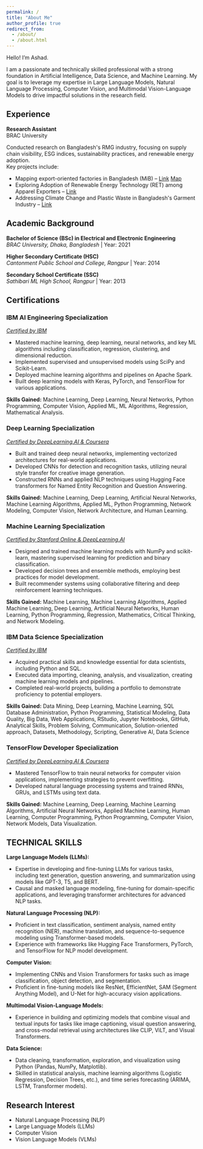 ```yaml
---
permalink: /
title: "About Me"
author_profile: true
redirect_from: 
  - /about/
  - /about.html
---
```



Hello! I’m Ashad.

I am a passionate and technically skilled professional with a strong foundation in Artificial Intelligence, Data Science, and Machine Learning. My goal is to leverage my expertise in Large Language Models, Natural Language Processing, Computer Vision, and Multimodal Vision-Language Models to drive impactful solutions in the research field.


## **Experience**
**Research Assistant**  
BRAC University  

Conducted research on Bangladesh's RMG industry, focusing on supply chain visibility, ESG indices, sustainability practices, and renewable energy adoption.  
Key projects include:
- Mapping export-oriented factories in Bangladesh (MiB) – [Link](https://ced.bracu.ac.bd/mib-2/) [Map](https://mappedinbangladesh.org/)
- Exploring Adoption of Renewable Energy Technology (RET) among Apparel Exporters – [Link](https://ced.bracu.ac.bd/ret/)
- Addressing Climate Change and Plastic Waste in Bangladesh's Garment Industry – [Link](https://ced.bracu.ac.bd/accpw/)


## **Academic Background**

**Bachelor of Science (BSc) in Electrical and Electronic Engineering**  
*BRAC University, Dhaka, Bangladesh* | Year: 2021    

**Higher Secondary Certificate (HSC)**  
*Cantonment Public School and College, Rangpur* | Year: 2014   

**Secondary School Certificate (SSC)**  
*Sathibari ML High School, Rangpur* | Year: 2013  


## **Certifications**

### **IBM AI Engineering Specialization**  
*[Certified by IBM](https://coursera.org/share/9a5b062434cea27c048ca901536426b9)*  
- Mastered machine learning, deep learning, neural networks, and key ML algorithms including classification, regression, clustering, and dimensional reduction.
- Implemented supervised and unsupervised models using SciPy and Scikit-Learn.
- Deployed machine learning algorithms and pipelines on Apache Spark.
- Built deep learning models with Keras, PyTorch, and TensorFlow for various applications.

**Skills Gained:**
Machine Learning, Deep Learning, Neural Networks, Python Programming, Computer Vision, Applied ML, ML Algorithms, Regression, Mathematical Analysis.


### **Deep Learning Specialization**  
*[Certified by DeepLearning.AI & Coursera](https://www.coursera.org/account/accomplishments/specialization/JJ8ETJR5US5B)*  
- Built and trained deep neural networks, implementing vectorized architectures for real-world applications.
- Developed CNNs for detection and recognition tasks, utilizing neural style transfer for creative image generation.
- Constructed RNNs and applied NLP techniques using Hugging Face transformers for Named Entity Recognition and Question Answering.

**Skills Gained:**
Machine Learning, Deep Learning, Artificial Neural Networks, Machine Learning Algorithms, Applied ML, Python Programming, Network Modeling, Computer Vision, Network Architecture, and Human Learning.


### **Machine Learning Specialization**  
*[Certified by Stanford Online & DeepLearning.AI](https://www.coursera.org/account/accomplishments/specialization/2FKXQMMX6YBN)*  
- Designed and trained machine learning models with NumPy and scikit-learn, mastering supervised learning for prediction and binary classification.
- Developed decision trees and ensemble methods, employing best practices for model development.
- Built recommender systems using collaborative filtering and deep reinforcement learning techniques.

**Skills Gained:** 
Machine Learning, Machine Learning Algorithms, Applied Machine Learning, Deep Learning, Artificial Neural Networks, Human Learning, Python Programming, Regression, Mathematics, Critical Thinking, and Network Modeling.


### **IBM Data Science Specialization**  
*[Certified by IBM](https://www.coursera.org/account/accomplishments/specialization/4BUSHZZT4J94)*  
- Acquired practical skills and knowledge essential for data scientists, including Python and SQL.
- Executed data importing, cleaning, analysis, and visualization, creating machine learning models and pipelines.
- Completed real-world projects, building a portfolio to demonstrate proficiency to potential employers.

**Skills Gained:**
Data Mining, Deep Learning, Machine Learning, SQL Database Administration, Python Programming, Statistical Modeling, Data Quality, Big Data, Web Applications, RStudio, Jupyter Notebooks, GitHub, Analytical Skills, Problem Solving, Communication, Solution-oriented approach, Datasets, Methodology, Scripting, Generative AI, Data Science


### **TensorFlow Developer Specialization**  
*[Certified by DeepLearning.AI & Coursera](https://www.coursera.org/account/accomplishments/specialization/Z38CC8ZRVUBH)*  
- Mastered TensorFlow to train neural networks for computer vision applications, implementing strategies to prevent overfitting.
- Developed natural language processing systems and trained RNNs, GRUs, and LSTMs using text data.

**Skills Gained:**
Machine Learning, Deep Learning, Machine Learning Algorithms, Artificial Neural Networks, Applied Machine Learning, Human Learning, Computer Programming, Python Programming, Computer Vision, Network Models, Data Visualization.


## **TECHNICAL SKILLS**

**Large Language Models (LLMs):**  
- Expertise in developing and fine-tuning LLMs for various tasks, including text generation, question answering, and summarization using models like GPT-3, T5, and BERT.  
- Causal and masked language modeling, fine-tuning for domain-specific applications, and leveraging transformer architectures for advanced NLP tasks.

**Natural Language Processing (NLP):**  
- Proficient in text classification, sentiment analysis, named entity recognition (NER), machine translation, and sequence-to-sequence modeling using Transformer-based models.  
- Experience with frameworks like Hugging Face Transformers, PyTorch, and TensorFlow for NLP model development.

**Computer Vision:**  
- Implementing CNNs and Vision Transformers for tasks such as image classification, object detection, and segmentation.  
- Proficient in fine-tuning models like ResNet, EfficientNet, SAM (Segment Anything Model), and U-Net for high-accuracy vision applications.

**Multimodal Vision-Language Models:**  
- Experience in building and optimizing models that combine visual and textual inputs for tasks like image captioning, visual question answering, and cross-modal retrieval using architectures like CLIP, ViLT, and Visual Transformers.

**Data Science:**  
- Data cleaning, transformation, exploration, and visualization using Python (Pandas, NumPy, Matplotlib).  
- Skilled in statistical analysis, machine learning algorithms (Logistic Regression, Decision Trees, etc.), and time series forecasting (ARIMA, LSTM, Transformer models).


## **Research Interest**
- Natural Language Processing (NLP)
- Large Language Models (LLMs)
- Computer Vision
- Vision Language Models (VLMs)

